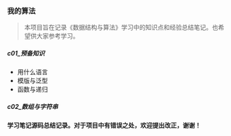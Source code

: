 ### 我的算法   
>本项目旨在记录《数据结构与算法》学习中的知识点和经验总结笔记。也希望供大家参考学习。

##### c01_预备知识      
* 用什么语言
* 模版与泛型
* 函数与递归

##### c02_数组与字符串          

<b>学习笔记源码总结记录。对于项目中有错误之处，欢迎提出改正，谢谢！</b><br/>